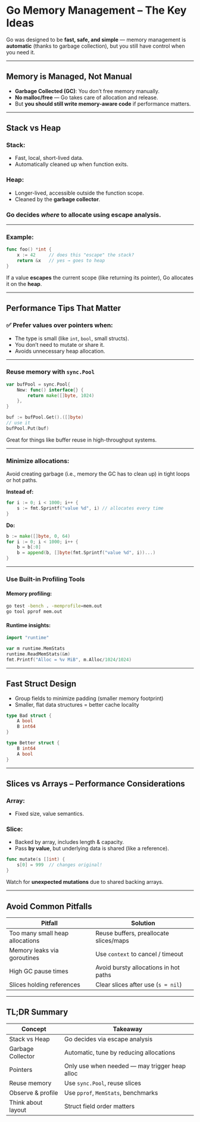 # Go Memory Management – The Key Ideas

Go was designed to be **fast, safe, and simple** — memory management is **automatic** (thanks to garbage collection), but you still have control when you need it.

---

## Memory is Managed, Not Manual

- **Garbage Collected (GC)**: You don’t free memory manually.
- **No malloc/free** — Go takes care of allocation and release.
- But **you should still write memory-aware code** if performance matters.

---

## Stack vs Heap

### Stack:

- Fast, local, short-lived data.
- Automatically cleaned up when function exits.

### Heap:

- Longer-lived, accessible outside the function scope.
- Cleaned by the **garbage collector**.

### Go decides _where_ to allocate using **escape analysis**.

---

### Example:

```go
func foo() *int {
    x := 42     // does this "escape" the stack?
    return &x   // yes → goes to heap
}
```

If a value **escapes** the current scope (like returning its pointer), Go allocates it on the **heap**.

---

## Performance Tips That Matter

### ✅ Prefer values over pointers when:

- The type is small (like `int`, `bool`, small structs).
- You don’t need to mutate or share it.
- Avoids unnecessary heap allocation.

---

### Reuse memory with `sync.Pool`

```go
var bufPool = sync.Pool{
    New: func() interface{} {
        return make([]byte, 1024)
    },
}

buf := bufPool.Get().([]byte)
// use it
bufPool.Put(buf)
```

Great for things like buffer reuse in high-throughput systems.

---

### Minimize allocations:

Avoid creating garbage (i.e., memory the GC has to clean up) in tight loops or hot paths.

**Instead of:**

```go
for i := 0; i < 1000; i++ {
    s := fmt.Sprintf("value %d", i) // allocates every time
}
```

**Do:**

```go
b := make([]byte, 0, 64)
for i := 0; i < 1000; i++ {
    b = b[:0]
    b = append(b, []byte(fmt.Sprintf("value %d", i))...)
}
```

---

### Use Built-in Profiling Tools

#### Memory profiling:

```bash
go test -bench . -memprofile=mem.out
go tool pprof mem.out
```

#### Runtime insights:

```go
import "runtime"

var m runtime.MemStats
runtime.ReadMemStats(&m)
fmt.Printf("Alloc = %v MiB", m.Alloc/1024/1024)
```

---

## Fast Struct Design

- Group fields to minimize padding (smaller memory footprint)
- Smaller, flat data structures = better cache locality

```go
type Bad struct {
    A bool
    B int64
}

type Better struct {
    B int64
    A bool
}
```

---

## Slices vs Arrays – Performance Considerations

### Array:

- Fixed size, value semantics.

### Slice:

- Backed by array, includes length & capacity.
- Pass **by value**, but underlying data is shared (like a reference).

```go
func mutate(s []int) {
    s[0] = 999  // changes original!
}
```

Watch for **unexpected mutations** due to shared backing arrays.

---

## Avoid Common Pitfalls

| Pitfall                         | Solution                               |
| ------------------------------- | -------------------------------------- |
| Too many small heap allocations | Reuse buffers, preallocate slices/maps |
| Memory leaks via goroutines     | Use `context` to cancel / timeout      |
| High GC pause times             | Avoid bursty allocations in hot paths  |
| Slices holding references       | Clear slices after use (`s = nil`)     |

---

## TL;DR Summary

| Concept            | Takeaway                                      |
| ------------------ | --------------------------------------------- |
| Stack vs Heap      | Go decides via escape analysis                |
| Garbage Collector  | Automatic, tune by reducing allocations       |
| Pointers           | Only use when needed — may trigger heap alloc |
| Reuse memory       | Use `sync.Pool`, reuse slices                 |
| Observe & profile  | Use `pprof`, `MemStats`, benchmarks           |
| Think about layout | Struct field order matters                    |

